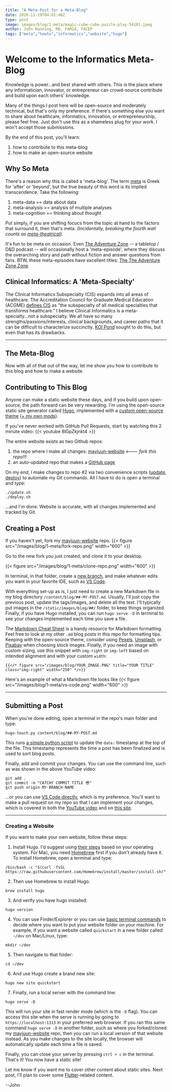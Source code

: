```yaml
---
title: "A Meta-Post for a Meta-Blog"
date: 2020-11-19T04:01:40Z
type: post
image: images/blog/1-meta/magic-cube-cube-puzzle-play-54101.jpeg
author: John Manning, MD, FAMIA, FACEP
tags: ["meta","howto","informatics","website","hugo"]
---
```


# Welcome to the Informatics Meta-Blog

Knowledge is power...and best shared with others. This is the place where any informatician, innovator, or entrepreneur can crowd-source contribute and build upon each others' knowledge.

Many of the things I post here will be open-source and moderately technical, but that's only my preference. If there's something else you want to share about healthcare, informatics, innovation, or entrepreneurship, please feel free. Just don't use this as a shameless plug for your work. I won't accept those submissions.

By the end of this post, you'll learn:

1. how to contribute to this meta-blog
2. how to make an open-source website

## Why So Meta

There's a reason why this is called a 'meta-blog'. The term [meta] is Greek for 'after' or 'beyond', but the true beauty of this word is its implied transcendence. Take the following:

1. meta-data == data about data
2. meta-analysis == analysis of multiple analyses
3. meta-cognition == thinking about thought

Put simply, if you are shifting focucs from the topic at hand to the factors that surround it, then that's meta. _(Incidentally, breaking the fourth wall counts as [meta-theatrical])._

It's fun to be meta on occasion. Even [The Adventure Zone] -- a tabletop / D&D podcast -- will occasionally host a 'meta-episode', where they discuss the overarching story and path without fiction and answer questions from fans. BTW, these meta-episodes have excellent titles: [The The Adventure Zone Zone]

## Clinical Informatics: A 'Meta-Specialty'

The Clinical Informatics Subspecialty (CIS) expands into all areas of healthcare. The Accreditation Council for Graduate Medical Education (ACGME) [defines CIS] as "the subspecialty of all medical specialties that transforms healthcare." I believe Clinical Informatics is a meta-specialty...not a subspecialty. We all have so many strengths/passions/interests, clinical backgrounds, and career paths that it can be difficult to characterize succinctly. [KOI Pond] sought to do this, but even that has its drawbacks.

---

## The Meta-Blog

Now with all of that out of the way, let me show you how to contribute to this blog and how to make a website.

## Contributing to This Blog

Anyone can make a static website these days, and if you build upon open-source, the path forward can be very rewarding. I\'m using the open-source static site generator called [Hugo], implemented with a [custom open-source theme] ([+ my own mods]).

If you've never worked with GitHub Pull Requests, start by watching this 2 minute video:
{{< youtube 8lGpZkjnkt4 >}}

The entire website exists as two Github repos:

1. the repo where I make all changes: [mayjuun-website]  <--- *fork this repo!!!*
2. an auto-updated repo that makes a [GitHub page]

On my end, I make changes to repo #2 via two convenience scripts ([update], [deploy]) to automate my Git commands. All I have to do is open a terminal and type:

```terminal
./update.sh
./deploy.sh
```

...and I'm done. Website is accurate, with all changes implemented and tracked by Git.

## Creating a Post

If you haven't yet, fork my [mayjuun-website] repo.
{{< figure src="/images/blog/1-meta/fork-repo.png" width="600" >}}

Go to the new fork you just created, and clone it to your desktop.

{{< figure src="/images/blog/1-meta/clone-repo.png" width="600" >}}

In terminal, in that folder, create a [new branch], and make whatever edits you want in your favorite IDE, such as [VS Code].

With everything set-up as is, I just need to create a new Markdown file in my blog directory `/content/blog/##-MY-POST.md`. Usually, I'll just copy the previous post, update the tags/images, and delete all the text. I'll typically put images in the `/static/images/blog/##/` folder, to keep things organized. Finally, if you have Hugo installed, you can run `hugo serve -D` in terminal to see your changes implemented each time you save a file.

The [Markdown Cheat Sheet] is a handy resource for Markdown formatting. Feel free to look at my other `.md` blog posts in this repo for formatting tips. Keeping with the open-source theme, consider using [Pexels], [Unsplash], or [Pixabay] when choosing stock images. Finally, if you need an image with custom sizing, use this snippet with `img-right` or `img-left` based on intended alignment and with your custom `width`:

```hugo
{{</* figure src="/images/blog/YOUR_IMAGE.PNG" title="YOUR TITLE" class="img-right" width="250" */>}}
```

Here's an example of what a Markdown file looks like
{{< figure src="/images/blog/1-meta/vs-code.png" width="600" >}}

---

## Submitting a Post

When you're done editing, open a terminal in the repo's main folder and type:

```terminal
hugo-touch.py content/blog/##-MY-POST.md
```

This runs [a simple python script] to update the `date:` timestamp at the top of the file. This timestamp represents the time a post has been finalized and is used to sort blog posts.

Finally, add and commit your changes. You can use the command line, such as was shown in the above YouTube video:

```terminal
git add .
git commit -m "CATCHY COMMIT TITLE 😎"
git push origin MY-BRANCH-NAME
```

...or you can use [VS Code directly], which is my preference. You'll want to make a pull request on my repo so that I can implement your changes, which is covered in both the [YouTube video] and on [this site].

---

### Creating a Website

If you want to make your own website, follow these steps:

1. Install Hugo. I'd suggest using [their steps] based on your operating system. For Mac, you need [Homebrew] first if you don't already have it. To install Homebrew, open a terminal and type:

```terminal
/bin/bash -c "$(curl -fsSL https://raw.githubusercontent.com/Homebrew/install/master/install.sh)"
```

2. Then use Homebrew to install Hugo:

```terminal
brew install hugo
```

3. And verify you have hugo installed:

```terminal
hugo version
```

4. You can use Finder/Explorer or you can use [basic terminal commands] to decide where you want to put your website folder on your machine. For example, if you want a website called `quickstart` in a new folder called `~/dev` on Mac/Linux, type:

```terminal
mkdir ~/dev
```

5. Then navigate to that folder:

```terminal
cd ~/dev
```

6. And use Hugo create a brand new site:

```terminal
hugo new site quickstart
```

7. Finally, run a local server with the command line:

```terminal
hugo serve -D
```

This will run your site in fast render mode (which is the `-D` flag). You can access this site when the serve is running by going to `https://localhost:1313` in your preferred web browser. If you ran this same command `hugo serve -D` in another folder, such as where you forked/cloned my [mayjuun-website] repo, then you can run a local version of that website instead. As you make changes to the site locally, the browser will automatically update each time a file is saved.

Finally, you can close your server by pressing `ctrl + c` in the terminal. That's it! You now have a static site!

Let me know if you want me to cover other content about static sites. Next post, I'll plan to cover some [Flutter]-related content.

--John

[meta]: https://en.wikipedia.org/wiki/Meta
[The Adventure Zone]: https://maximumfun.org/podcasts/adventure-zone/
[The The Adventure Zone Zone]: https://theadventurezone.fandom.com/wiki/The_%22The_Adventure_Zone%22_Zone
[meta-theatrical]: https://en.wikipedia.org/wiki/Fourth_wall
[defines CIS]: https://www.acgme.org/Portals/0/PFAssets/ProgramRequirements/381_ClinicalInformatics_2020.pdf?ver=2020-06-29-163724-707
[KOI Pond]: https://www.thieme-connect.com/products/ejournals/html/10.1055/s-0039-1701021
[Hugo]: https://gohugo.io/about/
[custom open-source theme]: https://github.com/themefisher/timer-hugo
[+ my own mods]: https://github.com/MayJuun/mayjuun-website/commits/master
[mayjuun-website]: https://github.com/MayJuun/mayjuun-website
[GitHub page]: https://github.com/MayJuun/MayJuun.github.io
[update]: https://github.com/MayJuun/mayjuun-website/blob/master/update.sh
[deploy]: https://github.com/MayJuun/mayjuun-website/blob/master/deploy.sh
[VS Code]: https://code.visualstudio.com/
[new branch]: https://docs.github.com/en/free-pro-team@latest/github/collaborating-with-issues-and-pull-requests/creating-and-deleting-branches-within-your-repository
[Markdown Cheat Sheet]: https://www.markdownguide.org/cheat-sheet/
[Pexels]: https://www.pexels.com/
[Unsplash]: https://unsplash.com/
[Pixabay]: https://pixabay.com/
[their steps]: https://gohugo.io/getting-started/quick-start/
[Homebrew]: https://brew.sh/
[basic terminal commands]: https://swcarpentry.github.io/2014-04-14-wise/novice/shell/02-create-delete.html
[Github pages install steps]: https://pages.github.com/
[a simple python script]: https://rpeshkov.net/blog/update-timestamp-hugo-post/
[VS Code directly]: https://code.visualstudio.com/docs/editor/versioncontrol#_commit
[YouTube video]: https://youtu.be/8lGpZkjnkt4
[this site]: https://docs.github.com/en/free-pro-team@latest/github/collaborating-with-issues-and-pull-requests/creating-a-pull-request
[Flutter]: https://flutter.dev/